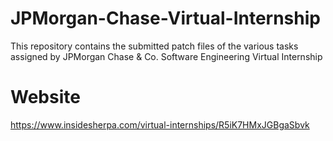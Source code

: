 # JPMorgan-Chase-Virtual-Internship
This repository contains the submitted patch files of the various tasks assigned by JPMorgan Chase &amp; Co. Software Engineering Virtual Internship 

# Website  

https://www.insidesherpa.com/virtual-internships/R5iK7HMxJGBgaSbvk
